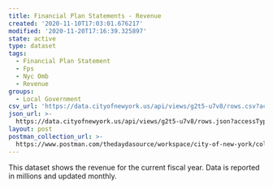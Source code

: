 ```yaml
---
title: Financial Plan Statements - Revenue
created: '2020-11-10T17:03:01.676217'
modified: '2020-11-20T17:16:39.325897'
state: active
type: dataset
tags:
  - Financial Plan Statement
  - Fps
  - Nyc Omb
  - Revenue
groups:
  - Local Government
csv_url: 'https://data.cityofnewyork.us/api/views/g2t5-u7v8/rows.csv?accessType=DOWNLOAD'
json_url: >-
  https://data.cityofnewyork.us/api/views/g2t5-u7v8/rows.json?accessType=DOWNLOAD
layout: post
postman_collection_url: >-
  https://www.postman.com/thedaydasource/workspace/city-of-new-york/collection/15909983-08befbd0-f39a-41e3-8e94-0fdbc0c56cc8
---
```

This dataset shows the revenue for the current fiscal year. Data is reported in millions and updated monthly.
